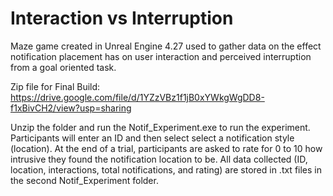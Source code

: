 # Interaction vs Interruption

Maze game created in Unreal Engine 4.27 used to gather data on the effect notification placement has on user interaction and perceived interruption from a goal oriented task.

Zip file for Final Build: https://drive.google.com/file/d/1YZzVBz1f1jB0xYWkgWgDD8-f1xBivCH2/view?usp=sharing
  
Unzip the folder and run the Notif_Experiment.exe to run the experiment. Participants will enter an ID and then select select a notification style (location). At the end of a trial, participants are asked to rate for 0 to 10 how intrusive they found the notification location to be. All data collected (ID, location, interactions, total notifications, and rating) are stored in .txt files in the second Notif_Experiment folder.
